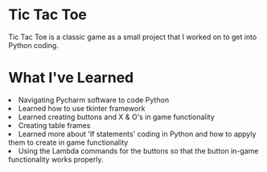 # Tic Tac Toe
Tic Tac Toe is a classic game as a small project that I worked on to get into Python coding.

# What I've Learned
<li> Navigating Pycharm software to code Python
<li> Learned how to use tkinter framework
<li> Learned creating buttons and X & O's in game functionality
<li> Creating table frames
<li> Learned more about 'If statements' coding in Python and how to appyly them to create in game functionality
<li> Using the Lambda commands for the buttons so that the button in-game functionality works properly.
